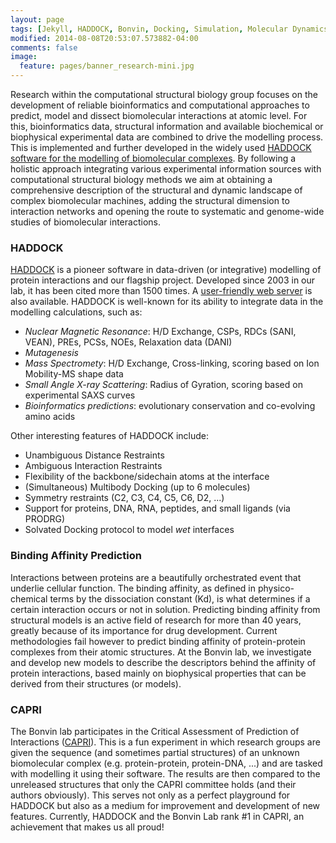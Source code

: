 ```yaml
---
layout: page
tags: [Jekyll, HADDOCK, Bonvin, Docking, Simulation, Molecular Dynamics, Structural Biology, Computational Biology, Modelling, Protein Structure]
modified: 2014-08-08T20:53:07.573882-04:00
comments: false
image:
  feature: pages/banner_research-mini.jpg
---
```


Research within the computational structural biology group focuses on the development of reliable bioinformatics and computational 
approaches to predict, model and dissect biomolecular interactions at atomic level. For this, bioinformatics data, structural 
information and available biochemical or biophysical experimental data are combined to drive the modelling process. 
This is implemented and further developed in the widely used 
[HADDOCK software for the modelling of biomolecular complexes](/software/haddock2.2).
By following a holistic approach integrating various experimental information sources with computational structural biology methods 
we aim at obtaining a comprehensive description of the structural and dynamic landscape of complex biomolecular machines, adding 
the structural dimension to interaction networks and opening the route to systematic and genome-wide studies of biomolecular 
interactions.

### HADDOCK

[HADDOCK](/software/haddock2.4) is a pioneer software in data-driven (or integrative) modelling of protein interactions and our flagship project. 
Developed since 2003 in our lab, it has been cited more than 1500 times. A [user-friendly web server](https://wenmr.science.uu.nl/haddock2.4)
is also available. HADDOCK is well-known for its ability to integrate data in the modelling calculations, such as:

* *Nuclear Magnetic Resonance*: H/D Exchange, CSPs, RDCs (SANI, VEAN), PREs, PCSs, NOEs, Relaxation data (DANI)
* *Mutagenesis*
* *Mass Spectromety*: H/D Exchange, Cross-linking, scoring based on Ion Mobility-MS shape data
* *Small Angle X-ray Scattering*: Radius of Gyration, scoring based on experimental SAXS curves
* *Bioinformatics predictions*: evolutionary conservation and co-evolving amino acids

Other interesting features of HADDOCK include:

* Unambiguous Distance Restraints
* Ambiguous Interaction Restraints
* Flexibility of the backbone/sidechain atoms at the interface
* (Simultaneous) Multibody Docking (up to 6 molecules)
* Symmetry restraints (C2, C3, C4, C5, C6, D2, ...)
* Support for proteins, DNA, RNA, peptides, and small ligands (via PRODRG)
* Solvated Docking protocol to model _wet_ interfaces

### Binding Affinity Prediction

Interactions between proteins are a beautifully orchestrated event that underlie cellular function.
The binding affinity, as defined in physico-chemical terms by the dissociation constant (Kd), is what determines if a certain interaction occurs or not in solution.
Predicting binding affinity from structural models is an active field of research for more than 40 years, greatly because of its importance for drug development.
Current methodologies fail however to predict binding affinity of protein-protein complexes from their atomic structures. 
At the Bonvin lab, we investigate and develop new models to describe the descriptors behind the affinity of protein interactions, based mainly on biophysical properties
that can be derived from their structures (or models).

### CAPRI

The Bonvin lab participates in the Critical Assessment of Prediction of Interactions ([CAPRI](https://www.ebi.ac.uk/msd-srv/capri/)).
This is a fun experiment in which research groups are given the sequence (and sometimes partial structures) of an unknown biomolecular complex (e.g. protein-protein, protein-DNA, ...)
and are tasked with modelling it using their software. The results are then compared to the unreleased structures that only the CAPRI committee holds (and their authors obviously).
This serves not only as a perfect playground for HADDOCK but also as a medium for improvement and development of new features.
Currently, HADDOCK and the Bonvin Lab rank #1 in CAPRI, an achievement that makes us all proud!
